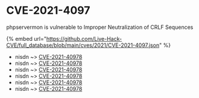 # CVE-2021-4097

phpservermon is vulnerable to Improper Neutralization of CRLF Sequences

{% embed url="https://github.com/Live-Hack-CVE/full_database/blob/main/cves/2021/CVE-2021-4097.json" %}


* nisdn ~> [CVE-2021-40978](https://www.alice-snow.ru/2021/database/cve-2021-4097/cve-2021-40978-nisdn)
* nisdn ~> [CVE-2021-40978](https://www.alice-snow.ru/2021/database/cve-2021-4097/cve-2021-40978-nisdn)
* nisdn ~> [CVE-2021-40978](https://www.alice-snow.ru/2021/database/cve-2021-4097/cve-2021-40978-nisdn)
* nisdn ~> [CVE-2021-40978](https://www.alice-snow.ru/2021/database/cve-2021-4097/cve-2021-40978-nisdn)
* nisdn ~> [CVE-2021-40978](https://www.alice-snow.ru/2021/database/cve-2021-4097/cve-2021-40978-nisdn)
* nisdn ~> [CVE-2021-40978](https://www.alice-snow.ru/2021/database/cve-2021-4097/cve-2021-40978-nisdn)